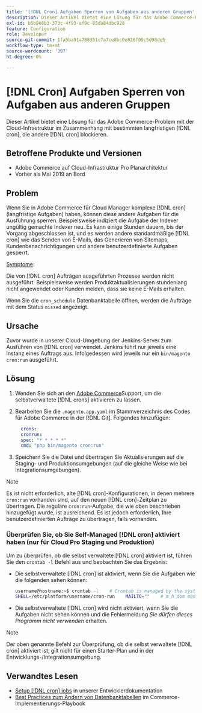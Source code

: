 ```yaml
---
title: '[!DNL Cron] Aufgaben Sperren von Aufgaben aus anderen Gruppen'
description: Dieser Artikel bietet eine Lösung für das Adobe Commerce-Problem mit der Cloud-Infrastruktur im Zusammenhang mit bestimmten langfristigen Aufträgen [!DNL cron]  die andere Aufträge  [!DNL cron] .
exl-id: b5b9e8b3-373c-4f93-af9c-85da84dbc928
feature: Configuration
role: Developer
source-git-commit: 1fa5ba91a788351c7a7ce8bc0e826f05c5d98de5
workflow-type: tm+mt
source-wordcount: '397'
ht-degree: 0%

---
```


# [!DNL Cron] Aufgaben Sperren von Aufgaben aus anderen Gruppen

Dieser Artikel bietet eine Lösung für das Adobe Commerce-Problem mit der Cloud-Infrastruktur im Zusammenhang mit bestimmten langfristigen [!DNL cron], die andere [!DNL cron] blockieren.

## Betroffene Produkte und Versionen

* Adobe Commerce auf Cloud-Infrastruktur Pro Planarchitektur
* Vorher als Mai 2019 an Bord

## Problem

Wenn Sie in Adobe Commerce für Cloud Manager komplexe [!DNL cron] (langfristige Aufgaben) haben, können diese andere Aufgaben für die Ausführung sperren. Beispielsweise indiziert die Aufgabe der Indexer ungültig gemachte Indexer neu. Es kann einige Stunden dauern, bis der Vorgang abgeschlossen ist, und es werden andere standardmäßige [!DNL cron] wie das Senden von E-Mails, das Generieren von Sitemaps, Kundenbenachrichtigungen und andere benutzerdefinierte Aufgaben gesperrt.

<u>Symptome</u>:

Die von [!DNL cron] Aufträgen ausgeführten Prozesse werden nicht ausgeführt. Beispielsweise werden Produktaktualisierungen stundenlang nicht angewendet oder Kunden melden, dass sie keine E-Mails erhalten.

Wenn Sie die `cron_schedule` Datenbanktabelle öffnen, werden die Aufträge mit dem Status `missed` angezeigt.

## Ursache

Zuvor wurde in unserer Cloud-Umgebung der Jenkins-Server zum Ausführen von [!DNL cron] verwendet. Jenkins führt nur jeweils eine Instanz eines Auftrags aus. Infolgedessen wird jeweils nur ein `bin/magento cron:run` ausgeführt.

## Lösung

1. Wenden Sie sich an den [Adobe Commerce](/help/help-center-guide/help-center/magento-help-center-user-guide.md#submit-ticket)Support, um die selbstverwaltete [!DNL crons] aktivieren zu lassen.
1. Bearbeiten Sie die `.magento.app.yaml` im Stammverzeichnis des Codes für Adobe Commerce in der [!DNL Git]. Folgendes hinzufügen:

   ```yaml
     crons:
     cronrun:
     spec: "* * * * *"
     cmd: "php bin/magento cron:run"
   ```

1. Speichern Sie die Datei und übertragen Sie Aktualisierungen auf die Staging- und Produktionsumgebungen (auf die gleiche Weise wie bei Integrationsumgebungen).

>[!NOTE]
>
>Es ist nicht erforderlich, alte [!DNL cron]-Konfigurationen, in denen mehrere `cron:run` vorhanden sind, auf den neuen [!DNL cron]-Zeitplan zu übertragen. Die reguläre `cron:run`-Aufgabe, die wie oben beschrieben hinzugefügt wurde, ist ausreichend. Es ist jedoch erforderlich, Ihre benutzerdefinierten Aufträge zu übertragen, falls vorhanden.

### Überprüfen Sie, ob Sie Self-Managed [!DNL cron] aktiviert haben (nur für Cloud Pro Staging und Produktion)

Um zu überprüfen, ob die selbst verwaltete [!DNL cron] aktiviert ist, führen Sie den `crontab -l` Befehl aus und beobachten Sie das Ergebnis:

* Die selbstverwaltete [!DNL cron] ist aktiviert, wenn Sie die Aufgaben wie die folgenden sehen können:

  ```bash
  username@hostname:~$ crontab -l    # Crontab is managed by the system, attempts to edit it directly will fail.
  SHELL=/etc/platform/username/cron-run    MAILTO=""    # m h dom mon dow job_name    * * * * * cronrun
  ```

* Die selbstverwaltete [!DNL cron] wird nicht aktiviert, wenn Sie die Aufgaben nicht sehen können und die Fehlermeldung *Sie dürfen dieses Programm nicht verwenden* erhalten.

>[!NOTE]
>
>Der oben genannte Befehl zur Überprüfung, ob die selbst verwaltete [!DNL cron] aktiviert ist, gilt nicht für einen Starter-Plan und in der Entwicklungs-/Integrationsumgebung.

## Verwandtes Lesen

* [Setup [!DNL cron] jobs](https://experienceleague.adobe.com/en/docs/commerce-operations/configuration-guide/cli/configure-cron-jobs) in unserer Entwicklerdokumentation
* [Best Practices zum Ändern von Datenbanktabellen](https://experienceleague.adobe.com/en/docs/commerce-operations/implementation-playbook/best-practices/development/modifying-core-and-third-party-tables#why-adobe-recommends-avoiding-modifications) im Commerce-Implementierungs-Playbook
